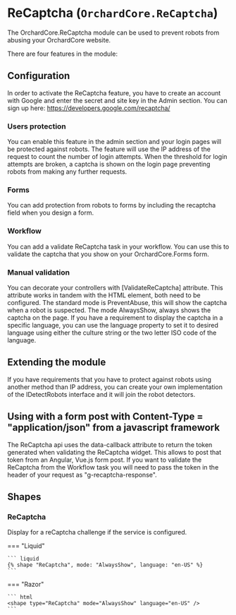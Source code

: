 # ReCaptcha (`OrchardCore.ReCaptcha`)

The OrchardCore.ReCaptcha module can be used to prevent robots from abusing your OrchardCore website.

There are four features in the module:

## Configuration

In order to activate the ReCaptcha feature, you have to create an account with Google and enter the secret and site key in the Admin section.
You can sign up here: <https://developers.google.com/recaptcha/>

### Users protection

You can enable this feature in the admin section and your login pages will be protected against robots.
The feature will use the IP address of the request to count the number of login attempts.
When the threshold for login attempts are broken, a captcha is shown on the login page preventing robots from making any further requests.

### Forms

You can add protection from robots to forms by including the recaptcha field when you design a form.

### Workflow

You can add a validate ReCaptcha task in your workflow.
You can use this to validate the captcha that you show on your OrchardCore.Forms form.

### Manual validation

You can decorate your controllers with [ValidateReCaptcha] attribute.
This attribute works in tandem with the <recaptcha /> HTML element, both need to be configured.
The standard mode is PreventAbuse, this will show the captcha when a robot is suspected.
The mode AlwaysShow, always shows the captcha on the page.
If you have a requirement to display the captcha in a specific language, you can use the language property to set it to desired language using either the culture string or the two letter ISO code of the language.

## Extending the module

If you have requirements that you have to protect against robots using another method than IP address,
you can create your own implementation of the IDetectRobots interface and it will join the robot detectors.

## Using with a form post with Content-Type = "application/json" from a javascript framework

The ReCaptcha api uses the data-callback attribute to return the token generated when validating the ReCaptcha widget. This allows to post that token from an Angular, Vue.js form post. If you want to validate the ReCaptcha from the Workflow task you will need to pass the token in the header of your request as "g-recaptcha-response".

## Shapes

### ReCaptcha

Display for a reCaptcha challenge if the service is configured.

=== "Liquid"

    ``` liquid
    {% shape "ReCaptcha", mode: "AlwaysShow", language: "en-US" %}
    ```

=== "Razor"

    ``` html
    <shape type="ReCaptcha" mode="AlwaysShow" language="en-US" />
    ```
